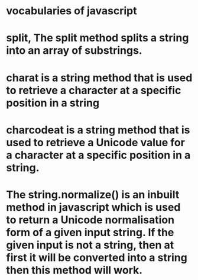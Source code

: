 # vocabularies of javascript
# split, The split method splits a string into an array of substrings.
# charat is a string method that is used to retrieve a character at a specific position in a string
# charcodeat is a string method that is used to retrieve a Unicode value for a character at a specific position in a string.

# The string.normalize() is an inbuilt method in javascript which is used to return a Unicode normalisation form of a given input string. If the given input is not a string, then at first it will be converted into a string then this method will work.
